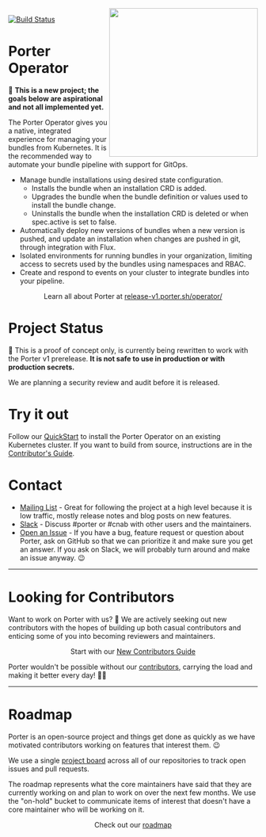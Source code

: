 <img align="right" src="https://porter.sh/images/porter-docs-header.svg" width="300px" />

[![Build Status](https://github.com/getporter/operator/workflows/build/badge.svg)](https://github.com/getporter/operator/actions?query=workflow:pr)

# Porter Operator

🚨 **This is a new project; the goals below are aspirational and not all implemented yet.**

The Porter Operator gives you a native, integrated experience for managing your
bundles from Kubernetes. It is the recommended way to automate your bundle
pipeline with support for GitOps.

* Manage bundle installations using desired state configuration.
  * Installs the bundle when an installation CRD is added. 
  * Upgrades the bundle when the bundle definition or values used to install the bundle change.
  * Uninstalls the bundle when the installation CRD is deleted or when spec.active is set to false.
* Automatically deploy new versions of bundles when a new version is pushed, and update an 
  installation when changes are pushed in git, through integration with Flux.
* Isolated environments for running bundles in your organization, limiting
  access to secrets used by the bundles using namespaces and RBAC.
* Create and respond to events on your cluster to integrate bundles into your
  pipeline.

<p align="center">Learn all about Porter at <a href="https://release-v1.porter.sh/operator/">release-v1.porter.sh/operator/</a></p>

# Project Status

🚧 This is a proof of concept only, is currently being rewritten to work with the Porter v1 prerelease.
**It is not safe to use in production or with production secrets.**

We are planning a security review and audit before it is released.

# Try it out

Follow our [QuickStart] to install the Porter Operator on an existing Kubernetes cluster.
If you want to build from source, instructions are in the [Contributor's Guide].

# Contact

* [Mailing List] - Great for following the project at a high level because it is low traffic, mostly release notes and blog posts on new features.
* [Slack] - Discuss #porter or #cnab with other users and the maintainers.
* [Open an Issue] - If you have a bug, feature request or question about Porter, ask on GitHub so that we can prioritize it and make sure you get an answer.
  If you ask on Slack, we will probably turn around and make an issue anyway. 😉

[Mailing List]: https://porter.sh/mailing-list
[Slack]: https://porter.sh/community/#slack
[Open an Issue]: https://github.com/getporter/operator/issues/new

---

# Looking for Contributors

Want to work on Porter with us? 💖 We are actively seeking out new contributors
with the hopes of building up both casual contributors and enticing some of you
into becoming reviewers and maintainers.

<p align="center">Start with our <a href="https://porter.sh/contribute/">New Contributors Guide</a>

Porter wouldn't be possible without our [contributors][contributors], carrying
the load and making it better every day! 🙇‍♀️

[contributors]: https://porter.sh/src/CONTRIBUTORS.md

---

# Roadmap

Porter is an open-source project and things get done as quickly as we have motivated contributors working on features that interest them. 😉

We use a single [project board][board] across all of our repositories to track open issues and pull requests.

The roadmap represents what the core maintainers have said that they are currently working on and plan to work on over the next few months. We use the
"on-hold" bucket to communicate items of interest that doesn't have a core maintainer who will be working on it.

<p align="center">Check out our <a href="https://porter.sh/roadmap">roadmap</a></p>

[board]: https://porter.sh/board
[Contributor's Guide]: CONTRIBUTING.md
[connect]: CONTRIBUTING.md#connect-to-the-in-cluster-mongo-database
[QuickStart]: /docs/content/quickstart/_index.md
